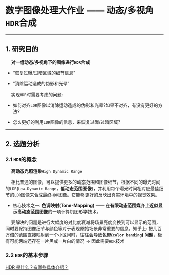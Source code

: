 # 数字图像处理大作业 —— 动态/多视角`HDR`合成

------------------------------

## 1. 研究目的

&emsp; **对一组动态/多视角下的图像进行`HDR`合成**

 - “恢复过曝/过暗区域的细节信息"
 
 - "消除运动造成的伪影和光晕”

&emsp; 实现`HDR`时需要考虑的问题:

 - 如何对齐`LDR`图像以消除运动造成的伪影和光晕?如果不对齐，有没有更好的方法? 
 
 - 怎么更好的利用`LDR`图像的信息，来恢复过曝/过暗区域?

------------------------------

## 2. 选题分析

### 2.1 `HDR`的概念

&emsp; **高动态光照渲染**`High Dynamic Range`

&emsp; 相比普通的图像，可以提供更多的动态范围和图像细节，根据不同的曝光时间的`LDR`(`Low-Dynamic Range`，**低动态范围图像**)，并利用每个曝光时间相对应最佳细节的`LDR`图像来合成最终`HDR`图像。它能够更好的反映出真实环境中的视觉效果。

 - 核心技术之一: **色调映射(Tone-Mapping)** —— 在**有限动态范围媒介上近似显示高动态范围图像**的一项计算机图形学技术。 

&emsp; 要解决的问题是进行大幅度的对比度衰减将场景亮度变换到可以显示的范围，同时要保持图像细节与颜色等对于表现原始场景非常重要的信息。知乎上: 把几百万倍的范围直接映射到一个小区间时，往往会导致**色带(`color banding`) 问题**，极有可能两端还存在一片黑或一片白的情况 -> 因此需要`HDR`技术

### 2.2 `HDR`的基本步骤

[HDR 是什么？有哪些具体介绍？](https://www.zhihu.com/question/19774840)








